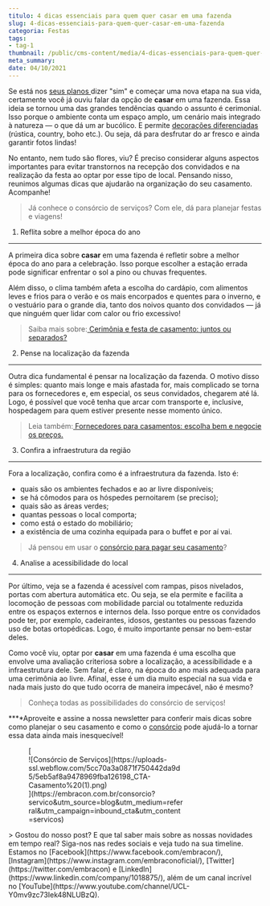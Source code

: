```yaml
---
titulo: 4 dicas essenciais para quem quer casar em uma fazenda
slug: 4-dicas-essenciais-para-quem-quer-casar-em-uma-fazenda
categoria: Festas
tags:
- tag-1
thumbnail: /public/cms-content/media/4-dicas-essenciais-para-quem-quer-casar-em-uma-fazenda.jpg
meta_summary: 
date: 04/10/2021
---
```

Se está nos [seus planos ](https://www.embracon.com.br/blog/saiba-quais-sao-os-primeiros-passos-para-planejar-um-casamento)dizer "sim" e começar uma nova etapa na sua vida, certamente você já ouviu falar da opção de **casar** em uma fazenda. Essa ideia se tornou uma das grandes tendências quando o assunto é cerimonial. Isso porque o ambiente conta um espaço amplo, um cenário mais integrado à natureza — o que dá um ar bucólico. E permite [decorações diferenciadas](https://www.embracon.com.br/blog/conheca-as-principais-tendencias-em-decoracao-de-casamento) (rústica, country, boho etc.). Ou seja, dá para desfrutar do ar fresco e ainda garantir fotos lindas!

No entanto, nem tudo são flores, viu? É preciso considerar alguns aspectos importantes para evitar transtornos na recepção dos convidados e na realização da festa ao optar por esse tipo de local. Pensando nisso, reunimos algumas dicas que ajudarão na organização do seu casamento. Acompanhe!

> Já conhece o consórcio de serviços? Com ele, dá para planejar festas e viagens!

1. Reflita sobre a melhor época do ano
--------------------------------------

A primeira dica sobre **casar** em uma fazenda é refletir sobre a melhor época do ano para a celebração. Isso porque escolher a estação errada pode significar enfrentar o sol a pino ou chuvas frequentes.

Além disso, o clima também afeta a escolha do cardápio, com alimentos leves e frios para o verão e os mais encorpados e quentes para o inverno, e o vestuário para o grande dia, tanto dos noivos quanto dos convidados — já que ninguém quer lidar com calor ou frio excessivo!

> Saiba mais sobre:[ Cerimônia e festa de casamento: juntos ou separados?](https://www.embracon.com.br/blog/cerimonia-e-festa-de-casamento-juntos-ou-separados)

2. Pense na localização da fazenda
----------------------------------

Outra dica fundamental é pensar na localização da fazenda. O motivo disso é simples: quanto mais longe e mais afastada for, mais complicado se torna para os fornecedores e, em especial, os seus convidados, chegarem até lá. Logo, é possível que você tenha que arcar com transporte e, inclusive, hospedagem para quem estiver presente nesse momento único.

> Leia também:[ Fornecedores para casamentos: escolha bem e negocie os preços.](https://www.embracon.com.br/blog/fornecedores-para-casamentos-escolha-bem-e-negocie-os-precos)

3. Confira a infraestrutura da região
-------------------------------------

Fora a localização, confira como é a infraestrutura da fazenda. Isto é:

- quais são os ambientes fechados e ao ar livre disponíveis;
- se há cômodos para os hóspedes pernoitarem (se preciso);
- quais são as áreas verdes;
- quantas pessoas o local comporta;
- como está o estado do mobiliário;
- a existência de uma cozinha equipada para o buffet e por aí vai.

> Já pensou em usar o [consórcio para pagar seu casamento](https://www.embracon.com.br/blog/entenda-como-funciona-um-consorcio-para-festas)?

4. Analise a acessibilidade do local
------------------------------------

Por último, veja se a fazenda é acessível com rampas, pisos nivelados, portas com abertura automática etc. Ou seja, se ela permite e facilita a locomoção de pessoas com mobilidade parcial ou totalmente reduzida entre os espaços externos e internos dela. Isso porque entre os convidados pode ter, por exemplo, cadeirantes, idosos, gestantes ou pessoas fazendo uso de botas ortopédicas. Logo, é muito importante pensar no bem-estar deles.

Como você viu, optar por **casar** em uma fazenda é uma escolha que envolve uma avaliação criteriosa sobre a localização, a acessibilidade e a infraestrutura dele. Sem falar, é claro, na época do ano mais adequada para uma cerimônia ao livre. Afinal, esse é um dia muito especial na sua vida e nada mais justo do que tudo ocorra de maneira impecável, não é mesmo?

> Conheça todas as possibilidades do consórcio de serviços!

**‍**Aproveite e assine a nossa newsletter para conferir mais dicas sobre como planejar o seu casamento e como o [consórcio](https://www.embracon.com.br/consorcio) pode ajudá-lo a tornar essa data ainda mais inesquecível!

<figure class="w-richtext-figure-type-image w-richtext-align-center" style="max-width:310px">[<div>![Consórcio de Serviços](https://uploads-ssl.webflow.com/5cc70a3a0871f750442da9d5/5eb5af8a9478969fba126198_CTA-Casamento%20(1).png)</div>](https://embracon.com.br/consorcio?servico&utm_source=blog&utm_medium=referral&utm_campaign=inbound_cta&utm_content=servicos)</figure>> Gostou do nosso post? E que tal saber mais sobre as nossas novidades em tempo real? Siga-nos nas redes sociais e veja tudo na sua timeline. Estamos no [Facebook](https://www.facebook.com/embracon/), [Instagram](https://www.instagram.com/embraconoficial/), [Twitter](https://twitter.com/embracon) e [LinkedIn](https://www.linkedin.com/company/1018875/), além de um canal incrível no [YouTube](https://www.youtube.com/channel/UCL-Y0mv9zc73Iek48NLUBzQ).
